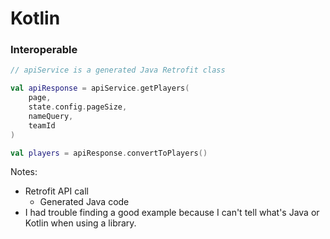 # Kotlin
### Interoperable

```kotlin
// apiService is a generated Java Retrofit class

val apiResponse = apiService.getPlayers(
    page,
    state.config.pageSize,
    nameQuery,
    teamId
)

val players = apiResponse.convertToPlayers()
```

Notes:
+ Retrofit API call
  + Generated Java code
+ I had trouble finding a good example because I can't tell what's Java or Kotlin when using a library.